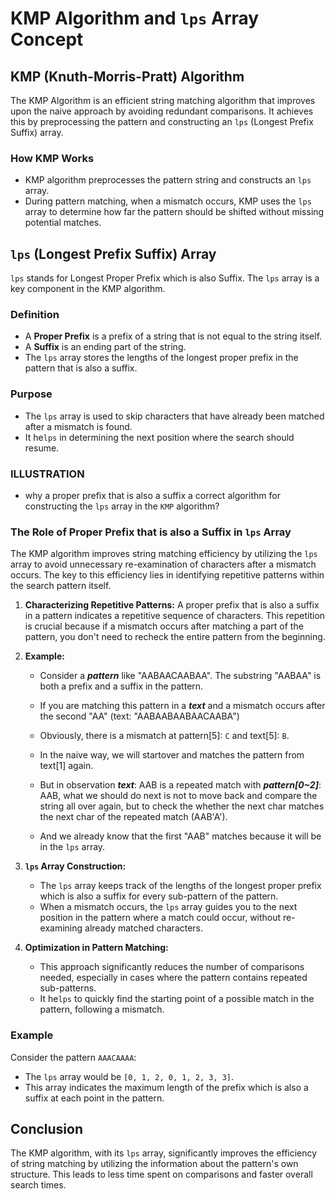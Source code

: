 
# KMP Algorithm and `lps` Array Concept

## KMP (Knuth-Morris-Pratt) Algorithm

The KMP Algorithm is an efficient string matching algorithm that improves upon the naive approach by avoiding redundant comparisons. It achieves this by preprocessing the pattern and constructing an `lps` (Longest Prefix Suffix) array.

### How KMP Works

- KMP algorithm preprocesses the pattern string and constructs an `lps` array.
- During pattern matching, when a mismatch occurs, KMP uses the `lps` array to determine how far the pattern should be shifted without missing potential matches.

## `lps` (Longest Prefix Suffix) Array

`lps` stands for Longest Proper Prefix which is also Suffix. The `lps` array is a key component in the KMP algorithm.

### Definition

- A **Proper Prefix** is a prefix of a string that is not equal to the string itself.
- A **Suffix** is an ending part of the string.
- The `lps` array stores the lengths of the longest proper prefix in the pattern that is also a suffix.

### Purpose

- The `lps` array is used to skip characters that have already been matched after a mismatch is found.
- It he`lps` in determining the next position where the search should resume.

### ILLUSTRATION

- why a proper prefix that is also a suffix a correct algorithm for constructing the `lps` array in the `KMP` algorithm?

### The Role of Proper Prefix that is also a Suffix in `lps` Array

The KMP algorithm improves string matching efficiency by utilizing the `lps` array to avoid unnecessary re-examination of characters after a mismatch occurs. The key to this efficiency lies in identifying repetitive patterns within the search pattern itself. 

1. **Characterizing Repetitive Patterns:** A proper prefix that is also a suffix in a pattern indicates a repetitive sequence of characters. This repetition is crucial because if a mismatch occurs after matching a part of the pattern, you don't need to recheck the entire pattern from the beginning.

2. **Example:**
   - Consider a ***pattern*** like "AABAACAABAA". The substring "AABAA" is both a prefix and a suffix in the pattern.
   - If you are matching this pattern in a ***text*** and a mismatch occurs after the second "AA" (text: "AABAABAABAACAABA")
    - Obviously, there is a mismatch at pattern[5]: `C` and text[5]: `B`.
    - In the naive way, we will startover and matches the pattern from text[1] again.
    - But in observation ***text***: AAB is a repeated match with ***pattern[0~2]***: AAB, what we should do next is not to move back and compare the string all over again, but to check the whether the next char matches the next char of the repeated match (AAB'A').
   
   - And we already know that the first "AAB" matches because it will be in the `lps` array.

3. **`lps` Array Construction:**
   - The `lps` array keeps track of the lengths of the longest proper prefix which is also a suffix for every sub-pattern of the pattern.
   - When a mismatch occurs, the `lps` array guides you to the next position in the pattern where a match could occur, without re-examining already matched characters.

5. **Optimization in Pattern Matching:** 
   - This approach significantly reduces the number of comparisons needed, especially in cases where the pattern contains repeated sub-patterns.
   - It he`lps` to quickly find the starting point of a possible match in the pattern, following a mismatch.


### Example

Consider the pattern `AAACAAAA`:
- The `lps` array would be `[0, 1, 2, 0, 1, 2, 3, 3]`.
- This array indicates the maximum length of the prefix which is also a suffix at each point in the pattern.

## Conclusion

The KMP algorithm, with its `lps` array, significantly improves the efficiency of string matching by utilizing the information about the pattern's own structure. This leads to less time spent on comparisons and faster overall search times.
